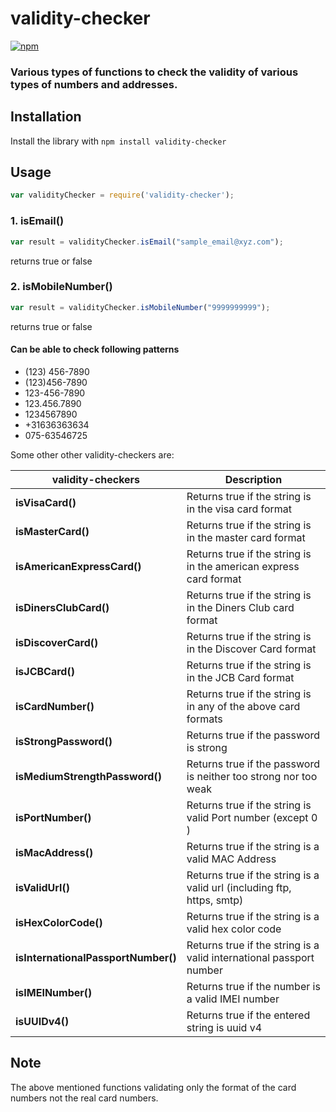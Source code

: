 # validity-checker
[![npm](https://img.shields.io/badge/npm-v2.1.4-blue.svg)](https://www.npmjs.com/package/validity-checker)

### Various types of functions to check the validity of various types of numbers and addresses.

## Installation
Install the library with `npm install validity-checker`

## Usage

```javascript
var validityChecker = require('validity-checker');
```

### 1. isEmail()
```javascript
var result = validityChecker.isEmail("sample_email@xyz.com");
```
returns true or false


### 2. isMobileNumber()
```javascript
var result = validityChecker.isMobileNumber("9999999999");
```
returns true or false

#### Can be able to check following patterns
  - (123) 456-7890
  - (123)456-7890
  - 123-456-7890
  - 123.456.7890
  - 1234567890
  - +31636363634
  - 075-63546725
  
  Some other other validity-checkers are:
  
  validity-checkers                  |   Description
  -----------------------------------|-----------------
  **isVisaCard()**                   | Returns true if the string is in the visa card format
  **isMasterCard()**                 | Returns true if the string is in the master card format
  **isAmericanExpressCard()**        | Returns true if the string is in the american express card format
  **isDinersClubCard()**             | Returns true if the string is in the Diners Club card format
  **isDiscoverCard()**               | Returns true if the string is in the Discover Card format
  **isJCBCard()**                    | Returns true if the string is in the JCB Card format
  **isCardNumber()**                 | Returns true if the string is in any of the above card formats
  **isStrongPassword()**             | Returns true if the password is strong
  **isMediumStrengthPassword()**     | Returns true if the password is neither too strong nor too weak
  **isPortNumber()**                 | Returns true if the string is valid Port number (except 0 )
  **isMacAddress()**                 | Returns true if the string is a valid MAC Address
  **isValidUrl()**                   | Returns true if the string is a valid url (including ftp, https, smtp)
  **isHexColorCode()**               | Returns true if the string is a valid hex color code
  **isInternationalPassportNumber()**| Returns true if the string is a valid international passport number
  **isIMEINumber()**                 | Returns true if the number is a valid IMEI number 
  **isUUIDv4()**                     | Returns true if the entered string is uuid v4


 ## Note
  The above mentioned functions validating only the format of the card numbers not the real card numbers.
 
  
